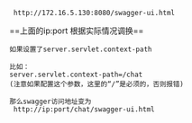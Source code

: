 ```shell
 http://172.16.5.130:8080/swagger-ui.html
```

==上面的ip:port 根据实际情况调换==

```shell
如果设置了server.servlet.context-path

比如：
server.servlet.context-path=/chat
(注意如果配置这个参数，这里的“/”是必须的，否则报错)

那么swagger访问地址变为
 http://ip:port/chat/swagger-ui.html

```






